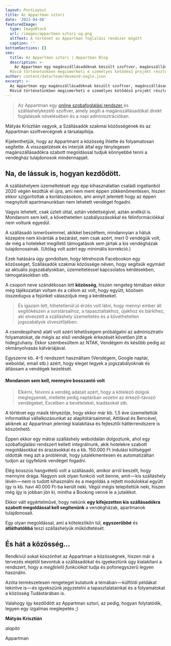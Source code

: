 ```yaml
---
layout: PostLayout
title: Az Appartman sztori
date: '2022-04-08'
featuredImage:
  type: ImageBlock
  url: /images/appartman-sztori-og.png
  altText: A történet az Appartman foglalási rendszer mögött
  caption: ''
bottomSections: []
seo:
  title: Az Appartman sztori | Appartman Blog
  description: >-
    Az Appartman egy magánszállásadóknak készült szoftver, magánszállásadóktól.
  Rövid történetünkben megismerheti e személyes kötődésű projekt részleteit.
author: content/data/team/desmond-eagle.json
excerpt: >-
  Az Appartman egy magánszállásadóknak készült szoftver, magánszállásadóktól.
  Rövid történetünkben megismerheti e személyes kötődésű projekt részleteit.
---
```

> Az Appartman egy [online szobafoglalási rendszer ](https://appartman.hu/)és szálláshelykezelő szoftver, amely segíti a magánszállásadókat direkt foglalásaik növelésében és a napi adminisztrációban.

Mátyás Krisztián vagyok, a Szállásadók szakmai közösségének és az Appartman szoftvercégnek a társalapítója.

Kijelenthetjük, hogy az Appartmant a közösség ihlette és folyamatosan segítette. A visszajelzések és interjúk által egy ténylegesen magánszállásadókra szabott megoldással tudjuk könnyebbé tenni a vendégház tulajdonosok mindennapjait.

## Na, de lássuk is, hogyan kezdődött.

A szálláshelyem üzemeltetését egy épp kihasználatlan családi ingatlanból 2020 végén kezdtük el újra, ami nem ment éppen zökkenőmentesen, hiszen ekkor szigorítottak a korlátozásokon, ami annyit jelentett hogy az éppen megnyitott apartmanunkban nem lehetett vendéget fogadni.

Vagyis lehetett, csak üzleti úttal, aztán védettségivel, aztán anélkül is. Mondanom sem kell, a követhetetlen szabályozásokkal és félinformációkkal nem voltunk egyedül.

A szállásadó ismerőseimmel, akikkel beszéltem, mindannyian a hátuk közepére nem kívánták a bezárást, nem csak azért, mert 0 vendégük volt, de még a hoteleket megillető támogatások sem jártak a kis vendégházak tulajdonosainak. (Utólag volt azért egy minimális korrekció.)

Ezek hatására úgy gondoltam, hogy létrehozok Facebookon egy közösséget, Szállásadók szakmai közössége néven, hogy segítsük egymást az aktuális jogszabályokban, üzemeltetéssel kapcsolatos kérdésekben, támogatásokban stb.

A csoport neve szándékosan lett **közösség**, hiszen rengeteg témában ekkor még tájékozatlan voltam és a célom az volt, hogy együtt, közösen összedugva a fejünket válaszoljuk meg a kérdéseket.

> És igazam lett, hihetetlenül jó érzés volt látni, hogy mennyi ember áll segítőkészen a sorstársaihoz, a tapasztaltakhoz, újakhoz és bárkihez, aki elveszett a szálláshely üzemeltetés és a követhetetlen jogszabályok útvesztőjében.

A csendespihenő alatt volt azért lehetőségem próbálgatni az adminisztratív folyamatokat, de mégis az első vendégek érkezését követően jött a hidegzuhany. Ekkor szembesültem az NTAK, Vendégem és később pedig az okmányolvasás kálváriájával.

Egyszerre kb. 4–5 rendszert használtam (Vendégem, Google naptár, weboldal, email stb.) azért, hogy eleget tegyek a jogszabályoknak és átlássam a vendégek kezelését.

#### Mondanom sem kell, mennyire bosszantó volt

> Elkérni, felvinni a vendég adatait azért, hogy a kötelező dolgok meglegyenek, mellette pedig naptárban vezetni az érkező-távozó vendégeket, Excelben a bevételeket, kiadásokat stb.

A történet egy másik tényezője, hogy ekkor már kb. 1,5 éve üzemeltettük informatikai vállalkozásunkat az alapítótársaimmal, Attilával és Bencével, akiknek az Appartman jelenlegi kialakítása és fejlesztői háttérrendszere is köszönhető.

Éppen ekkor egy mátrai szálláshely weboldalán dolgoztunk, ahol egy szobafoglalási rendszert kellett integrálnunk, akik hotelekre szabott megoldásokkal és árazásokkal és a kb. 150.000 Ft indulási költséggel oldották meg azt a problémát, hogy jutalékmentesen és automatizáltan tudjon az ügyfelünk vendéget fogadni.

Elég bosszús hangvételű volt a szállásadó, amikor arról beszélt, hogy mennyire drága. Nagyon sok olyan funkció volt benne, amit — kis szálláshely lévén — nem is tudott kihasználni és a megoldás a rejtett modulokkal együtt így is kb. havi 40.000 Ft-ba került neki. Végül mégis telepítettük neki, hiszen még így is jobban jön ki, mintha a Booking venné le a jutalékot.

Ekkor vált egyértelművé, hogy nekünk **egy kifejezetten kis szállásadókra szabott megoldással kell segítenünk** a vendégházak, apartmanok tulajdonosait.

Egy olyan megoldással, ami a kötelezőkön túl, **egyszerűbbé** és **átláthatóbbá** teszi szálláshelyük működtetését.

## És hát a közösség…

Rendkívül sokat köszönhet az Appartman a közösségnek, hiszen már a tervezés elejétől bevontuk a szállásadókat és igyekeztünk úgy kialakítani a rendszert, hogy a *megfelelő funkciókat* tudja és pofonegyszerű legyen használni.

Azóta természetesen rengeteget kutatunk a témában — külföldi példákat tekintve is — és igyekszünk jegyzetelni a tapasztalatainkat és a folyamatokat a közösség Tudástárában is.

Valahogy így kezdődött az Appartman sztori, az pedig, hogyan folytatódik, legyen egy izgalmas meglepetés ;)

**Mátyás Krisztián**

*alapító*

Appartman
